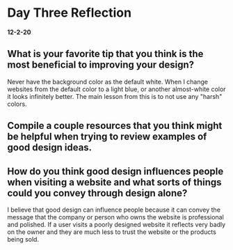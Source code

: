 # Day Three Reflection
__12-2-20__

## What is your favorite tip that you think is the most beneficial to improving your design?
Never have the background color as the default white. When I change websites from the default color to a light blue, or another almost-white color it looks infinitely better. The main lesson from this is to not use any "harsh" colors. 

## Compile a couple resources that you think might be helpful when trying to review examples of good design ideas.


## How do you think good design influences people when visiting a website and what sorts of things could you convey through design alone?
I believe that good design can influence people because it can convey the message that the company or person who owns the website is professional and polished. If a user visits a poorly designed website it reflects very badly on the owner and they are much less to trust the website or the products being sold.